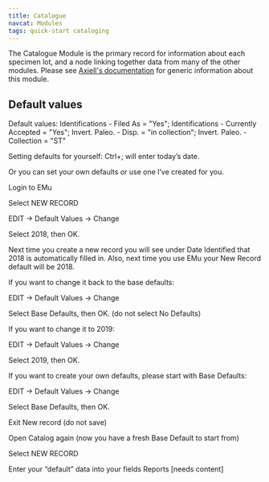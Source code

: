 ```yaml
---
title: Catalogue
navcat: Modules
tags: quick-start cataloging
---
```

The Catalogue Module is the primary record for information about each specimen lot, and a node linking together data from many of the other modules. Please see [Axiell's documentation](http://help.emu.axiell.com/latest/en/Topics/EMu/Catalogue%20module.htm) for generic information about this module.

## Default values

Default values: Identifications - Filed As = "Yes"; Identifications - Currently Accepted = "Yes"; Invert. Paleo. - Disp. = "in collection"; Invert. Paleo. - Collection = "ST"

Setting defaults for yourself: Ctrl+; will enter today’s date.

Or you can set your own defaults or use one I’ve created for you.

Login to EMu

Select NEW RECORD

EDIT -> Default Values -> Change

Select 2018, then OK.

Next time you create a new record you will see under Date Identified that 2018 is automatically filled in.  Also, next time you use EMu your New Record default will be 2018.

If you want to change it back to the base defaults:

EDIT -> Default Values -> Change

Select Base Defaults, then OK.  (do not select No Defaults)

If you want to change it to 2019:

EDIT -> Default Values -> Change

Select 2019, then OK.

If you want to create your own defaults, please start with Base Defaults:

EDIT -> Default Values -> Change

Select Base Defaults, then OK.

Exit New record (do not save)

Open Catalog again (now you have a fresh Base Default to start from)

Select NEW RECORD

Enter your “default” data into your fields
Reports
[needs content]
